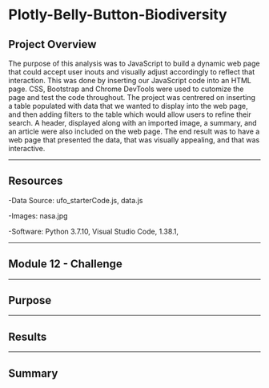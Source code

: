 # **Plotly-Belly-Button-Biodiversity**

## **Project Overview**

The purpose of this analysis was to JavaScript to build a dynamic web page that could accept user inouts and visually adjust accordingly to reflect that interaction. This was done by inserting our JavaScript code into an HTML page. CSS, Bootstrap and Chrome DevTools were used to cutomize the page and test the code throughout. The project was centrered on inserting a table populated with data that we wanted to display into the web page, and then adding filters to the table which would allow users to refine their search. A header, displayed along with an imported image, a summary, and an article were also included on the web page. The end result was to have a web page that presented the data, that was visually appealing, and that was interactive.  

---------------------------------------------------------------------------------------------------------------------------------------------------------------------------------

## **Resources**

-Data Source: ufo_starterCode.js, data.js

-Images: nasa.jpg

-Software: Python 3.7.10, Visual Studio Code, 1.38.1, 

---------------------------------------------------------------------------------------------------------------------------------------------------------------------------------

## **Module 12 - Challenge** 

---------------------------------------------------------------------------------------------------------------------------------------------------------------------------------

## **Purpose**

  

---------------------------------------------------------------------------------------------------------------------------------------------------------------------------------

## **Results**




---------------------------------------------------------------------------------------------------------------------------------------------------------------------------------

## **Summary**


